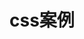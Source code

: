 # css案例

<script setup>
    import ChargeVue from '../components/base/css/vue/Charge.vue';
</script> 

<!--@include: @/components/base/css/md/charge.md-->